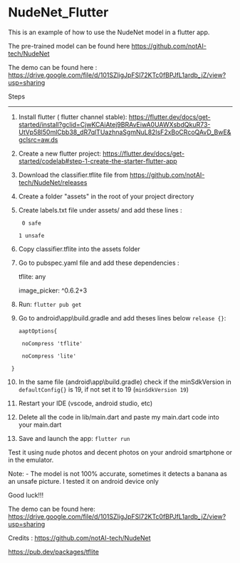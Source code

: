 # NudeNet_Flutter

This is an example of how to use the NudeNet model in a flutter app. 

The pre-trained model can be found here https://github.com/notAI-tech/NudeNet

The demo can be found here : https://drive.google.com/file/d/101SZligJpFSl72KTc0fBPJfL1ardb_jZ/view?usp=sharing

Steps

----

1. Install flutter ( flutter channel stable): https://flutter.dev/docs/get-started/install?gclid=CjwKCAiAtej9BRAvEiwA0UAWXsbdQkuR73-UtVp58l50mlCbb38_dR7qlTUazhnaSgmNuL82lsF2xBoCRcoQAvD_BwE&gclsrc=aw.ds 


2. Create a new flutter project: https://flutter.dev/docs/get-started/codelab#step-1-create-the-starter-flutter-app

3. Download the classifier.tflite file from https://github.com/notAI-tech/NudeNet/releases 

4. Create a folder "assets" in the root of your project directory

5. Create labels.txt file under assets/ and add these lines :  

   ` 0 safe`

    `1 unsafe`

6. Copy classifier.tflite into the assets folder

7. Go to pubspec.yaml file and add these dependencies :

   tflite: any

   image_picker: ^0.6.2+3



8. Run: `flutter pub get`

9. Go to android\app\build.gradle and add theses lines below `release {}`:

   `aaptOptions{`

     ` noCompress 'tflite'`

     ` noCompress 'lite'`

  ` }`

10. In the same file (android\app\build.gradle) check if the minSdkVersion in `defaultConfig{}` is 19, if not set it to 19 (`minSdkVersion 19`)

11. Restart your IDE (vscode, android studio, etc)

12. Delete all the code in lib/main.dart and paste my main.dart code into your main.dart

13. Save and launch the app: `flutter run` 


Test it using nude photos and decent photos on your android smartphone or in the emulator.


Note: - The model is not 100% accurate, sometimes it detects a banana as an unsafe picture. I tested it on android device only


Good luck!!!

The demo can be found here: https://drive.google.com/file/d/101SZligJpFSl72KTc0fBPJfL1ardb_jZ/view?usp=sharing 

Credits :
 https://github.com/notAI-tech/NudeNet 

https://pub.dev/packages/tflite 
